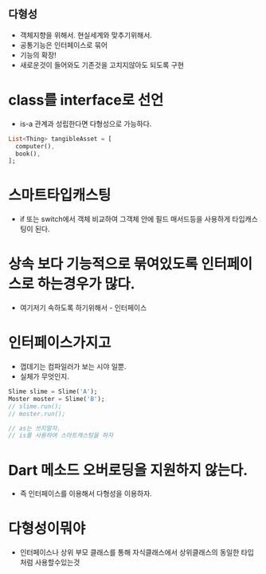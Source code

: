 ## 다형성
 - 객체지향을 위해서. 현실세계와 맞추기위해서.
 - 공통기능은 인터페이스로 묶어
 - 기능의 확장!
 - 새로운것이 들어와도 기존것을 고치지않아도 되도록 구현

# class를 interface로 선언
 - is-a 관계과 성립한다면 다형성으로 가능하다.

```dart
List<Thing> tangibleAsset = [
  computer(),
  book(),
];
```

# 스마트타입캐스팅
 - if 또는 switch에서 객체 비교하여 그객체 안에 필드 매서드등을 사용하게 타입캐스팅이 된다.

# 상속 보다 기능적으로 묶여있도록 인터페이스로 하는경우가 많다.
 - 여기저기 속하도록 하기위해서 - 인터페이스

# 인터페이스가지고
 - 껍데기는 컴파일러가 보는 시야 일뿐.
 - 실체가 무엇인지.
```dart
Slime slime = Slime('A');
Moster moster = Slime('B');
// slime.run();
// moster.run();

// as는 쓰지말자.
// is를 사용하여 스마트캐스팅을 하자
```

# Dart 메소드 오버로딩을 지원하지 않는다.
 - 즉 인터페이스를 이용해서 다형성을 이용하자.

# 다형성이뭐야
 - 인터페이스나 상위 부모 클래스를 통해 자식클래스에서 상위클래스의 동일한 타입처럼 사용할수있는것